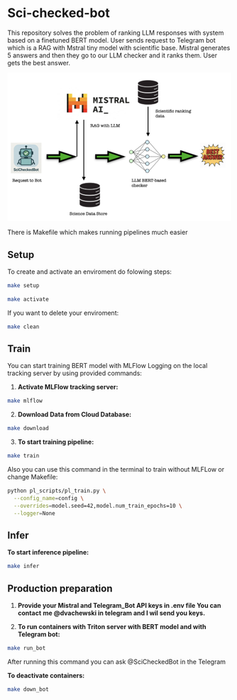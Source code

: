 # Sci-checked-bot

This repository solves the problem of ranking LLM responses with system based on
a finetuned BERT model. User sends request to Telegram bot which is a RAG with
Mstral tiny model with scientific base. Mistral generates 5 answers and then
they go to our LLM checker and it ranks them. User gets the best answer.

![Схема архитектуры](images/architecture.png)

There is Makefile which makes running pipelines much easier

## Setup

To create and activate an enviroment do folowing steps:

```bash
make setup
```

```bash
make activate
```

If you want to delete your enviroment:

```bash
make clean
```

## Train

You can start training BERT model with MLFlow Logging on the local tracking
server by using provided commands:

1. **Activate MLFlow tracking server:**

```bash
make mlflow
```

2. **Download Data from Cloud Database:**

```bash
make download
```

3. **To start training pipeline:**

```bash
make train
```

Also you can use this command in the terminal to train without MLFLow or change Makefile:

```bash
python pl_scripts/pl_train.py \
  --config_name=config \
  --overrides=model.seed=42,model.num_train_epochs=10 \
  --logger=None
```

## Infer

**To start inference pipeline:**

```bash
make infer
```

## Production preparation

1. **Provide your Mistral and Telegram_Bot API keys in .env file You can
   contact** **me @dvachewski in telegram and I wil send you keys.**

2. **To run containers with Triton server with BERT model and with Telegram
   bot:**

```bash
make run_bot
```

After running this command you can ask @SciCheckedBot in the Telegram

**To deactivate containers:**

```bash
make down_bot
```
